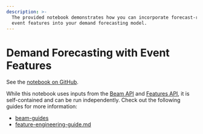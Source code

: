 ```yaml
---
description: >-
  The provided notebook demonstrates how you can incorporate forecast-ready
  event features into your demand forecasting model.
---
```


# Demand Forecasting with Event Features

See the [notebook on GitHub](https://github.com/predicthq/phq-data-science-docs/blob/master/demand-forecasting-with-events/demand-forecasting-with-event-features.ipynb).

While this notebook uses inputs from the [Beam API](https://app.gitbook.com/s/kEFs8urDbSJqBmXUI3Lv/beam) and [Features API](https://app.gitbook.com/s/kEFs8urDbSJqBmXUI3Lv/features), it is self-contained and can be run independently. Check out the following guides for more information:

* [beam-guides](../beam-guides/ "mention")
* [feature-engineering-guide.md](feature-engineering-guide.md "mention")
